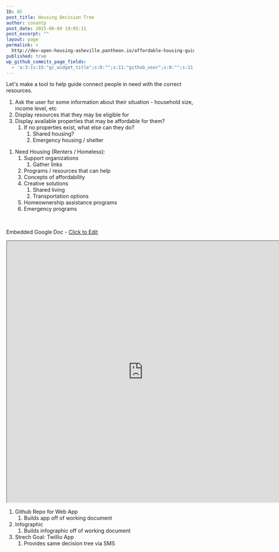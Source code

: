 ```yaml
---
ID: 85
post_title: Housing Decision Tree
author: conantp
post_date: 2015-06-04 19:05:11
post_excerpt: ""
layout: page
permalink: >
  http://dev-open-housing-asheville.pantheon.io/affordable-housing-guide-for-renters/housing-decision-tree/
published: true
wp_github_commits_page_fields:
  - 'a:3:{s:15:"gc_widget_title";s:0:"";s:11:"github_user";s:0:"";s:11:"github_repo";s:0:"";}'
---
```

Let's make a tool to help guide connect people in need with the correct resources.
<ol>
	<li>Ask the user for some information about their situation - household size, income level, etc</li>
	<li>Display resources that they may be eligible for</li>
	<li>Display available properties that may be affordable for them?
<ol>
	<li>If no properties exist, what else can they do?
<ol>
	<li>Shared housing?</li>
	<li>Emergency housing / shelter</li>
</ol>
</li>
</ol>
</li>
</ol>
<ol>
	<li>Need Housing (Renters / Homeless):
<ol>
	<li>Support organizations
<ol>
	<li>Gather links</li>
</ol>
</li>
	<li>Programs / resources that can help</li>
	<li>Concepts of affordability</li>
	<li>Creative solutions
<ol>
	<li>Shared living</li>
	<li>Transportation options</li>
</ol>
</li>
	<li>Homeownership assistance programs</li>
	<li>Emergency programs</li>
</ol>
</li>
</ol>
&nbsp;

Embedded Google Doc - <a href="https://docs.google.com/document/d/1I-Hnl4bFDjw1XNGv4PeBG3dHV5ds6A5i3BJxzu9EIm0/edit#">Click to Edit</a>

<iframe src="https://docs.google.com/document/d/1I-Hnl4bFDjw1XNGv4PeBG3dHV5ds6A5i3BJxzu9EIm0/pub?embedded=true" width="730" height="700"></iframe>
<ol>
	<li>Github Repo for Web App
<ol>
	<li>Builds app off of working document</li>
</ol>
</li>
	<li>Infographic
<ol>
	<li>Builds infographic off of working document</li>
</ol>
</li>
	<li>Strech Goal: Twillio App
<ol>
	<li>Provides same decision tree via SMS</li>
</ol>
</li>
</ol>
&nbsp;